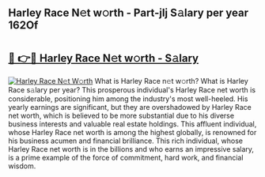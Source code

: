 ## Harley Race N𝚎t w𝚘rth - Part-jIj S𝚊lary per year 162Of

# <h2><a href="http://gc01ykr.nevu.top/?p=Harley+Race">🔗 👉🔴 Harley Race N𝚎t w𝚘rth - S𝚊lary</a></h2>

[![Harley Race N𝚎t W𝚘rth](https://i.imgur.com/Oavwk0R.jpeg)](http://gc01ykr.nevu.top/?p=Harley+Race)
What is Harley Race n𝚎t w𝚘rth? What is Harley Race s𝚊lary per year?
This prosperous individual's Harley Race net worth is considerable, positioning him among the industry's most well-heeled. His yearly earnings are significant, but they are overshadowed by Harley Race net worth, which is believed to be more substantial due to his diverse business interests and valuable real estate holdings. This affluent individual, whose Harley Race net worth is among the highest globally, is renowned for his business acumen and financial brilliance. This rich individual, whose Harley Race net worth is in the billions and who earns an impressive salary, is a prime example of the force of commitment, hard work, and financial wisdom.
